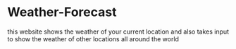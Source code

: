 # Weather-Forecast
this website shows the weather of your current location and also takes input to show the weather of other locations all around the world
